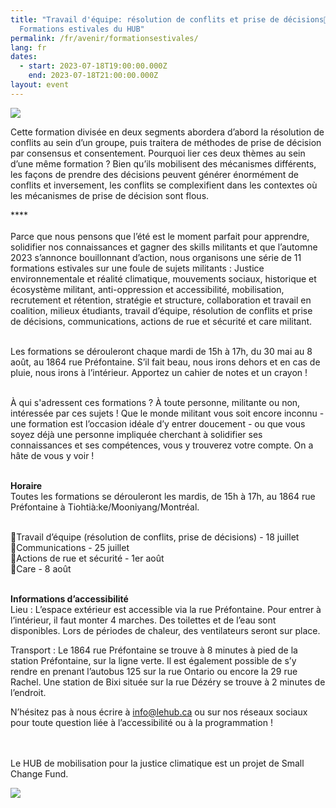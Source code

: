 ```yaml
---
title: "Travail d'équipe: résolution de conflits et prise de décisions🌸
  Formations estivales du HUB"
permalink: /fr/avenir/formationsestivales/
lang: fr
dates:
  - start: 2023-07-18T19:00:00.000Z
    end: 2023-07-18T21:00:00.000Z
layout: event
---
```

![](/media/formationsestivales.png)

Cette formation divisée en deux segments abordera d’abord la résolution de conflits au sein d’un groupe, puis traitera de méthodes de prise de décision par consensus et consentement. Pourquoi lier ces deux thèmes au sein d’une même formation ? Bien qu’ils mobilisent des mécanismes différents, les façons de prendre des décisions peuvent générer énormément de conflits et inversement, les conflits se complexifient dans les contextes où les mécanismes de prise de décision sont flous.

\*﻿\*\*\*\
\
Parce que nous pensons que l’été est le moment parfait pour apprendre, solidifier nos connaissances et gagner des skills militants et que l’automne 2023 s’annonce bouillonnant d’action, nous organisons une série de 11 formations estivales sur une foule de sujets militants : Justice environnementale et réalité climatique, mouvements sociaux, historique et écosystème militant, anti-oppression et accessibilité, mobilisation, recrutement et rétention, stratégie et structure, collaboration et travail en coalition, milieux étudiants, travail d’équipe, résolution de conflits et prise de décisions, communications, actions de rue et sécurité et care militant.

\
Les formations se dérouleront chaque mardi de 15h à 17h, du 30 mai au 8 août, au 1864 rue Préfontaine. S’il fait beau, nous irons dehors et en cas de pluie, nous irons à l’intérieur. Apportez un cahier de notes et un crayon !

\
À qui s'adressent ces formations ? À toute personne, militante ou non, intéressée par ces sujets ! Que le monde militant vous soit encore inconnu - une formation est l’occasion idéale d’y entrer doucement - ou que vous soyez déjà une personne impliquée cherchant à solidifier ses connaissances et ses compétences, vous y trouverez votre compte. On a hâte de vous y voir !

\
**Horaire**
\
Toutes les formations se dérouleront les mardis, de 15h à 17h, au 1864 rue Préfontaine à Tiohtià:ke/Mooniyang/Montréal.

\
🌿Travail d’équipe (résolution de conflits, prise de décisions) - 18 juillet \
🌿Communications - 25 juillet\
🌿Actions de rue et sécurité - 1er août\
🌿Care - 8 août

\
**Informations d’accessibilité** 
\
Lieu : L’espace extérieur est accessible via la rue Préfontaine. Pour entrer à l’intérieur, il faut monter 4 marches. Des toilettes et de l’eau sont disponibles. Lors de périodes de chaleur, des ventilateurs seront sur place. 

Transport : Le 1864 rue Préfontaine se trouve à 8 minutes à pied de la station Préfontaine, sur la ligne verte. Il est également possible de s’y rendre en prenant l’autobus 125 sur la rue Ontario ou encore la 29 rue Rachel. Une station de Bixi située sur la rue Dézéry se trouve à 2 minutes de l’endroit.

N’hésitez pas à nous écrire à info@lehub.ca ou sur nos réseaux sociaux pour toute question liée à l’accessibilité ou à la programmation !

\
\
L﻿e HUB de mobilisation pour la justice climatique est un projet de Small Change Fund.

![](/media/sans_titre_6_.png)